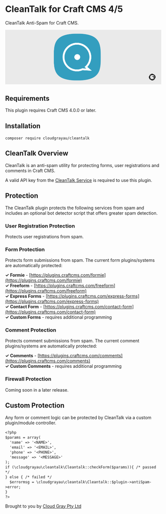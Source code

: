 # CleanTalk for Craft CMS 4/5

CleanTalk Anti-Spam for Craft CMS.

![Screenshot](resources/cleantalk.png)

## Requirements

This plugin requires Craft CMS 4.0.0 or later.

## Installation

`composer require cloudgrayau/cleantalk`

## CleanTalk Overview

CleanTalk is an anti-spam utility for protecting forms, user registrations and comments in Craft CMS.

A valid API key from the [CleanTalk Service](https://cleantalk.org/) is required to use this plugin.

## Protection

The CleanTalk plugin protects the following services from spam and includes an optional bot detector script that offers greater spam detection.

### User Registration Protection

Protects user registrations from spam.

### Form Protection

Protects form submissions from spam. The current form plugins/systems are automatically protected:

**✓ Formie** - [https://plugins.craftcms.com/formie](https://plugins.craftcms.com/formie)  
**✓ Freeform** - [https://plugins.craftcms.com/freeform](https://plugins.craftcms.com/freeform)  
**✓ Express Forms** - [https://plugins.craftcms.com/express-forms](https://plugins.craftcms.com/express-forms)  
**✓ Contact Form** - [https://plugins.craftcms.com/contact-form](https://plugins.craftcms.com/contact-form)  
**✓ Custom Forms** - requires additional programming

### Comment Protection

Protects comment submissions from spam. The current comment plugins/systems are automatically protected:

**✓ Comments** - [https://plugins.craftcms.com/comments](https://plugins.craftcms.com/comments)  
**✓ Custom Comments** - requires additional programming

### Firewall Protection

Coming soon in a later release.

## Custom Protection

Any form or comment logic can be protected by CleanTalk via a custom plugin/module controller.

    <?php    
    $params = array(
      'name' => '<NAME>',
      'email' => '<EMAIL>',
      'phone' => '<PHONE>',
      'message' => '<MESSAGE>'
    );
    if (\cloudgrayau\cleantalk\Cleantalk::checkForm($params)){ /* passed */
    } else { /* failed */
      $errormsg = \cloudgrayau\cleantalk\Cleantalk::$plugin->antiSpam->error;
    }
    ?>

Brought to you by [Cloud Gray Pty Ltd](https://cloudgray.com.au/)